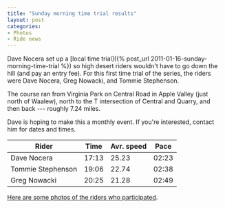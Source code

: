 ```yaml
---
title: "Sunday morning time trial results"
layout: post
categories:
- Photos
- Ride news
---
```


Dave Nocera set up a [local time trial]({% post_url 2011-01-16-sunday-morning-time-trial %}) so high desert riders wouldn't have to go down the hill (and pay an entry fee). For this first time trial of the series, the riders were Dave Nocera, Greg Nowacki, and Tommie Stephenson.

The course ran from Virginia Park on Central Road in Apple Valley (just north of Waalew), north to the T intersection of Central and Quarry, and then back --- roughly 7.24 miles.

Dave is hoping to make this a monthly event. If you're interested, contact him for dates and times.

| Rider | Time | Avr. speed | Pace |
|---|---|---|---|
| Dave Nocera | 17:13 | 25.23 | 02:23 |
| Tommie Stephenson | 19:06 | 22.74 | 02:38 |
| Greg Nowacki | 20:25 | 21.28 | 02:49 |

[Here are some photos of the riders who participated](https://www.dropbox.com/sh/2f20gqapxocz4io/AADOgIUMkWE9tsaG1zzUdOGXa?dl=0).
